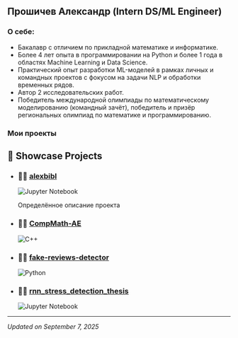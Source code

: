 ## Прошичев Александр (Intern DS/ML Engineer)

### О себе: 
- Бакалавр с отличием по прикладной математике и информатике. 
- Более 4 лет опыта в программировании на Python и более 1 года в областях Machine Learning и Data Science. 
- Практический опыт разработки ML-моделей в рамках личных и командных проектов с фокусом на задачи NLP и обработки временных рядов. 
- Автор 2 исследовательских работ. 
- Победитель международной олимпиады по математическому моделированию (командный зачёт), победитель и призёр региональных олимпиад по математике и программированию.

### Мои проекты

<!-- SHOWCASE-START -->
## 🚀 Showcase Projects

- ### 🧑‍💻 **[alexbibl](https://github.com/kaidux22/alexbibl)**
   ![Jupyter Notebook](https://img.shields.io/badge/-Jupyter%20Notebook-blue)

   Определённое описание проекта	
- ### 🧑‍💻 **[CompMath-AE](https://github.com/kaidux22/CompMath-AE)**
   ![C++](https://img.shields.io/badge/-C%2B%2B-blue)


- ### 🧑‍💻 **[fake-reviews-detector](https://github.com/kaidux22/fake-reviews-detector)**
   ![Python](https://img.shields.io/badge/-Python-blue)


- ### 🧑‍💻 **[rnn_stress_detection_thesis](https://github.com/kaidux22/rnn_stress_detection_thesis)**
   ![Jupyter Notebook](https://img.shields.io/badge/-Jupyter%20Notebook-blue)




---
*Updated on September 7, 2025*

<!-- SHOWCASE-END -->
